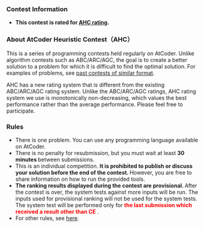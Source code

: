 
<div>

<span>

<span>

### **Contest Information**

<section>

<ul>

<li>

<strong>
This contest is rated for <a href="https://www.dropbox.com/s/ne358pdixfafppm/AHC_rating.pdf?dl=0">AHC
                            rating</a>.
</strong>

</li>

</ul>

</section>

### **About AtCoder Heuristic Contest（AHC）**

<section>

<p>
This is a series of programming contests held regularly on AtCoder.
                Unlike algorithm contests such as ABC/ARC/AGC, the goal is to create a better solution to a problem for
                which it is difficult to find the optimal solution. For examples of problems, see <a href="https://atcoder.jp/contests/archive?ratedType=4&category=0&keyword=">past contests of
                    similar format</a>.
            
</p>

<p>
AHC has a new rating system that is different from the existing ABC/ARC/AGC rating system.
                Unlike the ABC/ARC/AGC ratings, AHC rating system we use is monotonically non-decreasing, which values the best performance rather than the average performance. Please feel free to participate.
            
</p>

</section>

### **Rules**

<section>

<ul>

<li>
There is one problem.
	You can use any programming language available on AtCoder.
</li>

<li>
There is no penalty for resubmission, but you must wait at least 
<strong>
30 minutes
</strong>
between submissions.
	
</li>

<li>
This is an individual competition. 
<strong>
It is prohibited to publish or discuss your solution before the end of the contest.
</strong>
However, you are free to share information on how to run the provided tools.
</li>

<li>

<strong>
The ranking results displayed during the contest are provisional.
</strong>
After the contest is over, the system tests against more inputs will be run. The inputs used for provisional ranking will not be used for the system tests. The system test will be performed only for 
<font color="red">
<strong>
the last submission which received a result other than CE
</strong>
</font>
.
	
</li>

<li>
For other rules, see <a href="https://atcoder.jp/contests/ahc025/rules">here</a>.
</li>

</ul>

</section>

</span>

</span>

</div>
